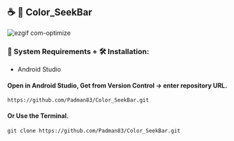 ## ☕ 📱 Color_SeekBar

![ezgif com-optimize](https://user-images.githubusercontent.com/45048950/94463776-0dc93100-01f0-11eb-9981-72992b472b14.gif)

### 🧰 System Requirements + 🛠️ Installation:

* Android Studio

#### Open in Android Studio, Get from Version Control -> enter repository URL.

```
https://github.com/Padman83/Color_SeekBar.git
```

#### Or Use the Terminal.

```
git clone https://github.com/Padman83/Color_SeekBar.git
